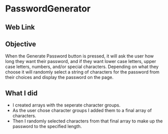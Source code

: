 # PasswordGenerator

## Web Link


## Objective
When the Generate Password button is pressed, it will ask the user how long they want their password, and if they want lower case letters, upper case letters, numbers, and/or special characters. Depending on what they choose it will randomly select a string of characters for the password from their choices and display the password on the page.

## What I did
* I created arrays with the seperate character groups. 
* As the user chose character groups I added them to a final array of characters.
* Then I randomly selected characters from that final array to make up the password to the specified length.